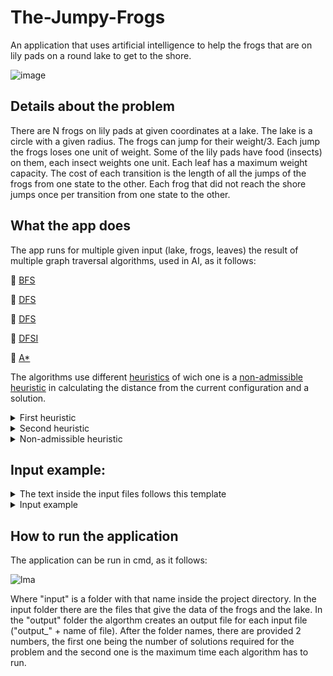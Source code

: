 # The-Jumpy-Frogs

An application that uses artificial intelligence to help the frogs that are on lily pads on a round lake to get to the shore.

![image](https://user-images.githubusercontent.com/30511514/172157070-762c5cdf-1a55-4454-9daa-2b18846e6c6e.png)

## Details about the problem

There are N frogs on lily pads at given coordinates at a lake. The lake is a circle with a given radius. The frogs can jump for their weight/3. Each jump the frogs loses one unit of weight. Some of the lily pads have food (insects) on them, each insect weights one unit. Each leaf has a maximum weight capacity. The cost of each transition is the length of all the jumps of the frogs from one state to the other. Each frog that did not reach the shore jumps once  per transition from one state to the other.

## What the app does

The app runs for multiple given input (lake, frogs, leaves) the result of multiple graph traversal algorithms, used in AI, as it follows:

:small_blue_diamond: [BFS](https://en.wikipedia.org/wiki/Breadth-first_search "Breadth-first search")

:small_blue_diamond: [DFS](https://en.wikipedia.org/wiki/Depth-first_search "Depth-first search")

:small_blue_diamond: [DFS](https://en.wikipedia.org/wiki/Depth-first_search "Depth-first search")

:small_blue_diamond: [DFSI](https://www.geeksforgeeks.org/iterative-depth-first-traversal "Iterative Depth-first search")

:small_blue_diamond: [A*](https://en.wikipedia.org/wiki/A*_search_algorithm "A*")

The algorithms use different [heuristics](https://www.techopedia.com/definition/5436/heuristic "What is an heuristic?") of wich one is a [non-admissible heuristic](https://en.wikipedia.org/wiki/Admissible_heuristic "What is an admissible heuristic?") in calculating the distance from the current configuration and a solution.
<details>
  <summary>
    First heuristic
  </summary>
  <br>
  The first heuristic returns the sum of the all Euclidian distances from each frog to the shore.
</details>

<details>
  <summary>
    Second heuristic
  </summary>
  <br>
  The second heuristic returns the sum of the all Euclidian distances from each frog to the shore if the frog can reach the shore in one single jump, otherwise the value of the shortest distance for the frog (regardless of weight) to the shore making 2 jumps.
</details>

<details>
  <summary>
    Non-admissible heuristic
  </summary>
  <br>
  This heuristic is just for test purposes. It returns, for a part of the frogs, a result that is greater than the actual distance cost. It is supposed to get longer times on the search algorithms.
</details>

## Input example:

<details>
  <summary>
The text inside the input files follows this template
  </summary>
  <br>
![image](https://user-images.githubusercontent.com/30511514/183637948-bb9b2cc8-836e-485c-821a-4ec9af4458df.png)
</details>

<details>
  <summary>
Input example
  </summary>
  <br>
  
7
Broscovina 5 id1 Mormolocel 3 id12
id0 1 5 3 5
id1 0 0 0 5
id2 -1 1 3 8
id3 0 2 0 7
id4 2 2 3 10
id5 3 0 1 5
id6 -3 1 1 6
id7 -4 1 3 7
id8 -4 0 1 7
id9 -5 0 2 8
id10 -3 -3 4 12
id11 1 -3 3 6
id12 0 -2 2 5
id13 -2 -1 3 9
id14 -1 -1 7 15

</details>

## How to run the application

The application can be run in cmd, as it follows:

![lma](https://user-images.githubusercontent.com/30511514/183627121-7f90682c-b71b-44ee-9749-a129913bb107.png)

Where "input" is a folder with that name inside the project directory. In the input folder there are the files that give the data of the frogs and the lake. In the "output" folder the algorthm creates an output file for each input file ("output_" + name of file).
After the folder names, there are provided 2 numbers, the first one being the number of solutions required for the problem and the second one is the maximum time each algorithm has to run.

